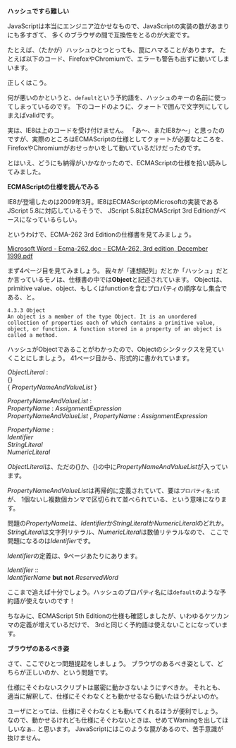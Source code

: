 <!-- やっぱりJavaScriptは難しい  -->

**ハッシュですら難しい**

JavaScriptは本当にエンジニア泣かせなもので、JavaScriptの実装の数があまりにも多すぎて、
多くのブラウザの間で互換性をとるのが大変です。

たとえば、（たかが）ハッシュひとつとっても、罠にハマることがあります。
たとえば以下のコード、FirefoxやChromiumで、エラーも警告も出ずに動いてしまいます。

<script src="https://gist.github.com/mozamimy/41b383499a26be4549ae.js?file=hash1.js"></script>

正しくはこう。

<script src="https://gist.github.com/mozamimy/41b383499a26be4549ae.js?file=hash2.js"></script>

何が悪いのかというと、`default`という予約語を、ハッシュのキーの名前に使ってしまっているのです。
下のコードのように、クォートで囲んで文字列にしてしまえばvalidです。

実は、IE8は上のコードを受け付けません。
「あ〜、またIE8か〜」と思ったのですが、実際のところはECMAScriptの仕様としてクォートが必要なところを、
FirefoxやChromiumがおせっかいをして動いているだけだったのです。

とはいえ、どうにも納得がいかなかったので、ECMAScriptの仕様を拾い読みしてみました。

**ECMAScriptの仕様を読んでみる**

IE8が登場したのは2009年3月。IE8はECMAScriptのMicrosoftの実装であるJScript 5.8に対応しているそうで、
JScript 5.8はECMAScript 3rd Editionがベースになっているらしい。

というわけで、ECMA-262 3rd Editionの仕様書を見てみましょう。

[Microsoft Word - Ecma-262.doc - ECMA-262, 3rd edition, December 1999.pdf](http://www.ecma-international.org/publications/files/ECMA-ST-ARCH/ECMA-262,%203rd%20edition,%20December%201999.pdf)

まず4ページ目を見てみましょう。
我々が「連想配列」だとか「ハッシュ」だとか言っているモノは、仕様書の中では**Object**と記述されています。
Objectは、primitive value、object、もしくはfunctionを含むプロパティの順序なし集合である、と。

```
4.3.3 Object
An object is a member of the type Object. It is an unordered collection of properties each of which contains a primitive value, object, or function. A function stored in a property of an object is called a method.
```

ハッシュがObjectであることがわかったので、Objectのシンタックスを見ていくことにしましょう。
41ページ目から、形式的に書かれています。

*ObjectLiteral* :  
  {}  
  { *PropertyNameAndValueList* }  

*PropertyNameAndValueList* :  
*PropertyName* : *AssignmentExpression*  
*PropertyNameAndValueList* , *PropertyName* : *AssignmentExpression*  

*PropertyName* :  
  *Identifier*  
  *StringLiteral*  
  *NumericLiteral*

*ObjectLiteral*は、ただの{}か、{}の中に*PropertyNameAndValueList*が入っています。

*PropertyNameAndValueList*は再帰的に定義されていて、要は`プロパティ名:式`が、
1個ないし複数個カンマで区切られて並べられている、という意味になります。

問題の*PropertyName*は、*Identifier*か*StringLiteral*か*NumericLiteral*のどれか。
*StringLiteral*は文字列リテラル、*NumericLiteral*は数値リテラルなので、
ここで問題になるのは*Identifier*です。

*Identifier*の定義は、9ページあたりにあります。

*Identifier* ::  
  *IdentifierName* **but not** *ReservedWord*

ここまで追えば十分でしょう。ハッシュのプロパティ名には`default`のような予約語が使えないのです！

ちなみに、ECMAScript 5th Editionの仕様も確認しましたが、いわゆるケツカンマの定義が増えているだけで、
3rdと同じく予約語は使えないことになっています。

**ブラウザのあるべき姿**

さて、ここでひとつ問題提起をしましょう。
ブラウザのあるべき姿として、どちらが正しいのか、という問題です。

仕様にそぐわないスクリプトは厳密に動かさないようにすべきか。
それとも、適当に解釈して、仕様にそぐわなくとも動かせるなら動いたほうがよいのか。

ユーザにとっては、仕様にそぐわなくとも動いてくれるほうが便利でしょう。
なので、動かせるけれども仕様にそぐわないときは、せめてWarningを出してほしいなぁ.. と思います。
JavaScriptにはこのような罠があるので、苦手意識が抜けません。
